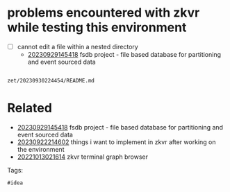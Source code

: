 # problems encountered with zkvr while testing this environment

- [ ] cannot edit a file within a nested directory
  - [20230929145418](/zet/20230929145418/README.md) fsdb project - file based database for partitioning and event sourced data

```
```

` zet/20230930224454/README.md `

# Related

- [20230929145418](/zet/20230929145418/README.md) fsdb project - file based database for partitioning and event sourced data
- [20230922214602](/zet/20230922214602/README.md) things i want to implement in zkvr after working on the environment
- [20221013021614](/zet/20221013021614/README.md) zkvr terminal graph browser

Tags:

    #idea
